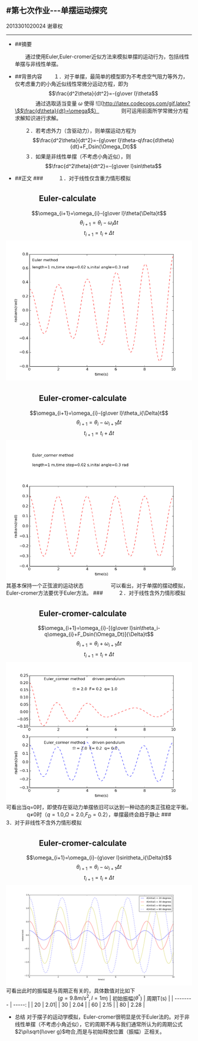 ﻿#第七次作业---单摆运动探究
-------------



2013301020024 谢章权

   
---
 - ##摘要

    　　通过使用Euler,Euler-cromer近似方法来模拟单摆的运动行为，包括线性单摆与非线性单摆。

 - ##背景内容
    　　１．对于单摆，最简单的模型即为不考虑空气阻力等外力，仅考虑重力的小角近似线性常微分运动方程，即为
           $$\frac{d^2\theta}{dt^2}=-{g\over l}\theta$$
　　　　通过选取适当变量  $\omega$  使得
              ![](http://latex.codecogs.com/gif.latex?\$$\frac{d\theta}{dt}=\omega$$）
　　　　则可运用前面所学常微分方程求解知识进行求解。

    　　２．若考虑外力（含驱动力），则单摆运动方程为
            $$\frac{d^2\theta}{dt^2}=-{g\over l}\theta-q\frac{d\theta}{dt}+F_Dsin(\Omega_Dt)$$
   　　３．如果是非线性单摆（不考虑小角近似），则
            $$\frac{d^2\theta}{dt^2}=-{g\over l}sin\theta$$

     
 - ##正文
###　　　１．对于线性仅含重力情形模拟
## 　　 　　Euler-calculate
$$\omega_{i+1}=\omega_{i}-{g\over l}\theta{\Delta}t$$
$$\theta_{i+1}=\theta_{i}-\omega_i{\Delta}t$$
$$t_{i+1}=t_{i}+{\Delta}t$$
![Euler模拟](https://github.com/x-blossom/computationalphysics-2013301020024/blob/master/7th/EULER-non%20force.png)
## 　　 　　Euler-cromer-calculate
$$\omega_{i+1}=\omega_{i}-{g\over l}\theta_i{\Delta}t$$
$$\theta_{i+1}=\theta_{i}-\omega_{i+1}{\Delta}t$$
$$t_{i+1}=t_{i}+{\Delta}t$$
![Euler-cromer模拟](https://github.com/x-blossom/computationalphysics-2013301020024/blob/master/7th/Euler_cromer-non%20force.png)
　　　　　其基本保持一个正弦波的运动状态
　　　　　可以看出，对于单摆的摆动模拟，Euler-cromer方法要优于Euler方法。
###　　　２．对于线性含外力情形模拟
## 　 　　　Euler-cromer-calculate
$$\omega_{i+1}=\omega_{i}-[{g\over l}sin\theta_i-q\omega_{i}+F_Dsin(\Omega_Dt)]{\Delta}t$$
$$\theta_{i+1}=\theta_{i}+\omega_{i+1}{\Delta}t$$
$$t_{i+1}=t_{i}+{\Delta}t$$
![Euler-cromer模拟](https://github.com/x-blossom/computationalphysics-2013301020024/blob/master/7th/driving-force.png)
　　　　可看出当q=0时，即使存在驱动力单摆依旧可以达到一种动态的类正弦稳定平衡。
　　　　q$\neq$0时（$q=1.0$,$\Omega=2.0$,$F_D=0.2$），单摆最终会趋于静止
###　　　3．对于非线性不含外力情形模拟
## 　 　　　Euler-cromer-calculate
$$\omega_{i+1}=\omega_{i}-{g\over l}sin\theta_i{\Delta}t$$
$$\theta_{i+1}=\theta_{i}-\omega_{i+1}{\Delta}t$$
$$t_{i+1}=t_{i}+{\Delta}t$$
![Euler-cromer模拟](https://github.com/x-blossom/computationalphysics-2013301020024/blob/master/7th/3.8.png)
　　　　可看出此时的振幅是与周期正有关的，具体数值对比如下
　　　　　　　　　　($g=9.8m/s^2,l=1m$)
| 初始振幅($\theta^°$)        | 周期T(s)   |
| --------   | -----:  |
|  20    |  2.01|
|   30     |  2.04   |
|    60     |   2.15    |
|    80     |    2.28   |


 - 总结
对于摆子的运动学模拟，Euler-cromer很明显是优于Euler法的。对于非线性单摆（不考虑小角近似），它的周期不再与我们通常所认为的周期公式$2\pi\sqrt{l\over g}$吻合,而是与初始释放位置（振幅）正相关。



